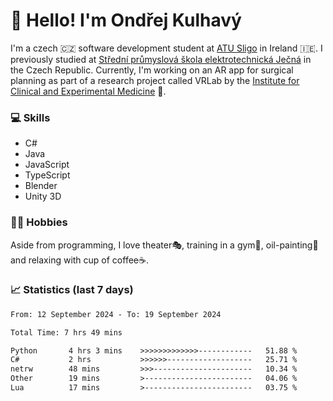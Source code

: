 # 👋 Hello! I'm Ondřej Kulhavý

I'm a czech 🇨🇿 software development student at [ATU Sligo](https://www.itsligo.ie/) in Ireland 🇮🇪. I previously studied at [Střední průmyslová škola elektrotechnická Ječná](https://www.spsejecna.cz/) in the Czech Republic. Currently, I'm working on an AR app for surgical planning as part of a research project called VRLab by the [Institute for Clinical and Experimental Medicine](https://www.ikem.cz/en/) 🏥.

### 💻 Skills
- C#
- Java
- JavaScript
- TypeScript
- Blender
- Unity 3D

### 🏋️‍♂️ Hobbies

Aside from programming, I love theater🎭, training in a gym💪, oil-painting🎨 and relaxing with cup of coffee☕.

### 📈 Statistics (last 7 days)
<!--START_SECTION:waka-->

```txt
From: 12 September 2024 - To: 19 September 2024

Total Time: 7 hrs 49 mins

Python       4 hrs 3 mins    >>>>>>>>>>>>>------------   51.88 %
C#           2 hrs           >>>>>>-------------------   25.71 %
netrw        48 mins         >>>----------------------   10.34 %
Other        19 mins         >------------------------   04.06 %
Lua          17 mins         >------------------------   03.75 %
```

<!--END_SECTION:waka-->



